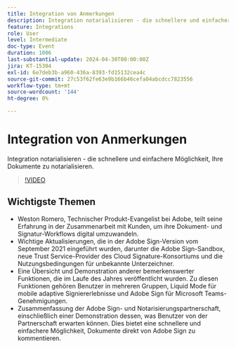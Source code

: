 ```yaml
---
title: Integration von Anmerkungen
description: Integration notarialisieren - die schnellere und einfachere Möglichkeit, Ihre Dokumente zu notarialisieren.
feature: Integrations
role: User
level: Intermediate
doc-type: Event
duration: 1006
last-substantial-update: 2024-04-30T00:00:00Z
jira: KT-15304
exl-id: 6e7deb3b-a960-436a-8393-fd15132cea4c
source-git-commit: 27c53f62fe63e9b166b46cefa04abcdcc7823556
workflow-type: tm+mt
source-wordcount: '144'
ht-degree: 0%

---
```


# Integration von Anmerkungen

Integration notarialisieren - die schnellere und einfachere Möglichkeit, Ihre Dokumente zu notarialisieren.

>[!VIDEO](https://video.tv.adobe.com/v/3428195/?learn=on)

## Wichtigste Themen

* Weston Romero, Technischer Produkt-Evangelist bei Adobe, teilt seine Erfahrung in der Zusammenarbeit mit Kunden, um ihre Dokument- und Signatur-Workflows digital umzuwandeln.
* Wichtige Aktualisierungen, die in der Adobe Sign-Version vom September 2021 eingeführt wurden, darunter die Adobe Sign-Sandbox, neue Trust Service-Provider des Cloud Signature-Konsortiums und die Nutzungsbedingungen für unbekannte Unterzeichner.
* Eine Übersicht und Demonstration anderer bemerkenswerter Funktionen, die im Laufe des Jahres veröffentlicht wurden. Zu diesen Funktionen gehören Benutzer in mehreren Gruppen, Liquid Mode für mobile adaptive Signiererlebnisse und Adobe Sign für Microsoft Teams-Genehmigungen.
* Zusammenfassung der Adobe Sign- und Notarisierungspartnerschaft, einschließlich einer Demonstration dessen, was Benutzer von der Partnerschaft erwarten können. Dies bietet eine schnellere und einfachere Möglichkeit, Dokumente direkt von Adobe Sign zu kommentieren.
